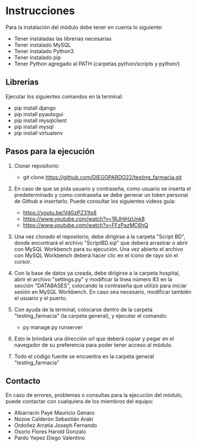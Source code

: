 # Instrucciones
Para la instalación del módulo debe tener en cuenta lo siguiente:
- Tener instaladas las librerias necesarias
- Tener instalado MySQL
- Tener instalado Python3
- Tener instalado pip
- Tener Python agregado al PATH (carpetas python/scripts y python/)

## Librerias
Ejecutar los siguientes comandos en la terminal:
- pip install django
- pip install pyautogui
- pip install mysqlclient
- pip install mysql
- pip install virtualenv

## Pasos para la ejecución
1. Clonar repositorio: 
    - git clone https://github.com/DIEGOPARDO22/testing_farmacia.git

2. En caso de que se pida usuario y contraseña, como usuario se inserta el predeterminado y como contraseña se debe generar un token personal de Github e insertarlo. Puede consultar los siguientes videos guía:
    - https://youtu.be/VdGzPZ31ts8
    - https://www.youtube.com/watch?v=1RJHiHzUnk8
    - https://www.youtube.com/watch?v=FFzPazMC6hQ

3. Una vez clonado el repositorio, debe dirigirse a la carpeta "Script BD", donde encontrará el archivo "ScriptBD.sql" que deberá arrastrar o abrir con MySQL Workbench para su ejecución. Una vez abierto el archivo con MySQL Workbench deberá hacer clic en el ícono de rayo sin el cursor.

4. Con la base de datos ya creada, debe dirigirse a la carpeta hospital, abrir el archivo "settings.py" y modificar la línea número 83 en la sección "DATABASES", colocando la contraseña que utilizó para iniciar sesión en MySQL Workbench. En caso sea necesario, modificar también el usuario y el puerto.

5. Con ayuda de la terminal, colocarse dentro de la carpeta "testing_farmacia" (la carpeta general), y ejecutar el comando:
    - py manage.py runserver

6. Esto le brindará una dirección url que deberá copiar y pegar en el navegador de su preferencia para poder tener acceso al módulo.

7. Todo el código fuente se encuentra en la carpeta general "testing_farmacia"

## Contacto
En caso de errores, problemas o consultas para la ejecución del módulo, puede contactar con cualquiera de los miembros del equipo:
- Albarracín Payé Mauricio Genaro
- Nozoe Calderón Sebastián Araki
- Ordoñez Arratia Joseph Fernando
- Osorio Flores Harold Gonzalo
- Pardo Yepez Diego Valentino